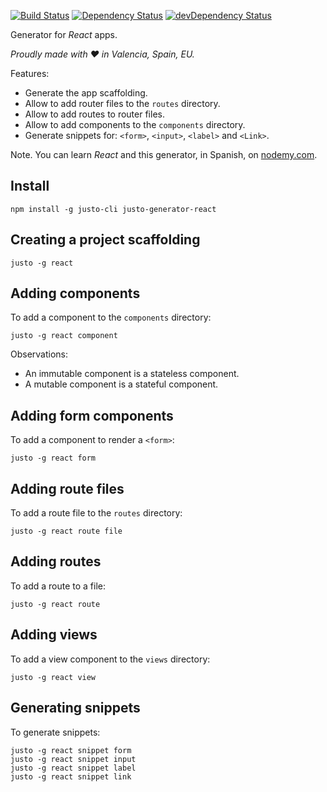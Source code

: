 [![Build Status](https://travis-ci.org/justojsg/justo-generator-react.svg?branch=master)](https://travis-ci.org/justojsg/justo-generator-react)
[![Dependency Status](https://david-dm.org/justojsg/justo-generator-react.svg)](https://david-dm.org/justojsg/justo-generator-react)
[![devDependency Status](https://david-dm.org/justojsg/justo-generator-react/dev-status.svg)](https://david-dm.org/justojsg/justo-generator-react#info=devDependencies)

Generator for *React* apps.

*Proudly made with ♥ in Valencia, Spain, EU.*

Features:

- Generate the app scaffolding.
- Allow to add router files to the `routes` directory.
- Allow to add routes to router files.
- Allow to add components to the `components` directory.
- Generate snippets for: `<form>`, `<input>`, `<label>` and `<Link>`.

Note. You can learn *React* and this generator, in Spanish, on [nodemy.com](http://nodemy.com).

## Install

```
npm install -g justo-cli justo-generator-react
```

## Creating a project scaffolding

```
justo -g react
```

## Adding components

To add a component to the `components` directory:

```
justo -g react component
```

Observations:

- An immutable component is a stateless component.
- A mutable component is a stateful component.

## Adding form components

To add a component to render a `<form>`:

```
justo -g react form
```

## Adding route files

To add a route file to the `routes` directory:

```
justo -g react route file
```

## Adding routes

To add a route to a file:

```
justo -g react route
```

## Adding views

To add a view component to the `views` directory:

```
justo -g react view
```

## Generating snippets

To generate snippets:

```
justo -g react snippet form
justo -g react snippet input
justo -g react snippet label
justo -g react snippet link
```

